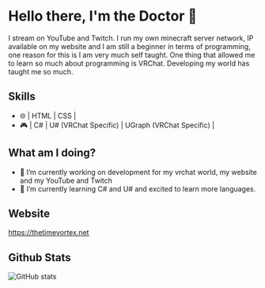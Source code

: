 # Hello there, I'm the Doctor 👋

I stream on YouTube and Twitch. I run my own minecraft server network, IP available on my website and I am still a beginner in terms of programming, one reason for this is I am very much self taught. One thing that allowed me to learn so much about programming is VRChat. Developing my world has taught me so much.

## Skills
- 🌐 | HTML | CSS |
- 🎮 | C# | U# (VRChat Specific) | UGraph (VRChat Specific) |
## What am I doing?
- 🔭 I’m currently working on development for my vrchat world, my website and my YouTube and Twitch 
- 🌱 I’m currently learning C# and U# and excited to learn more languages.

## Website
https://thetimevortex.net

## Github Stats

![GitHub stats](https://github-readme-stats.vercel.app/api?username=TheDoctor121027&show_icons=true)  


